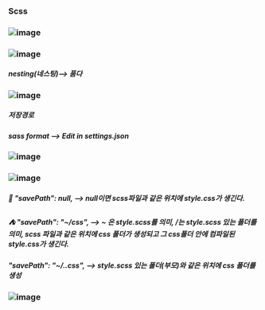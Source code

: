 ### Scss

### ![image](https://github.com/gogoringhye/Scss/assets/145514996/528f8fdb-74e5-4399-989a-e2fe532bab27)

### ![image](https://github.com/gogoringhye/Scss/assets/145514996/99c9b5b2-0a13-4612-acc0-2925494fcd06)

##### nesting(네스팅)--> 품다
### ![image](https://github.com/gogoringhye/Scss/assets/145514996/a4809323-2ce1-460a-b8de-e27b9045e551)


##### 저장경로

##### sass format --> Edit in settings.json
### ![image](https://github.com/gogoringhye/Scss/assets/145514996/19c7bb29-1936-495c-aa1a-230707cb68f4)
### ![image](https://github.com/gogoringhye/Scss/assets/145514996/ba8e69a1-4542-4941-b9d2-270385995025)

##### 🏩 "savePath": null, --> null이면 scss파일과 같은 위치에 style.css가 생긴다.
##### ⛺ "savePath": "~/css", --> ~ 은 style.scss를 의미, /는 style.scss 있는 폴더를 의미, scss 파일과 같은 위치에 css 폴더가 생성되고 그 css폴더 안에 컴파일된 style.css가 생긴다.

##### "savePath": "~/..css", --> style.scss 있는 폴더(부모)와 같은 위치에 css 폴더를 생성
### ![image](https://github.com/gogoringhye/Scss/assets/145514996/fe196907-f012-41d4-af7c-9e8e35b707d2)

